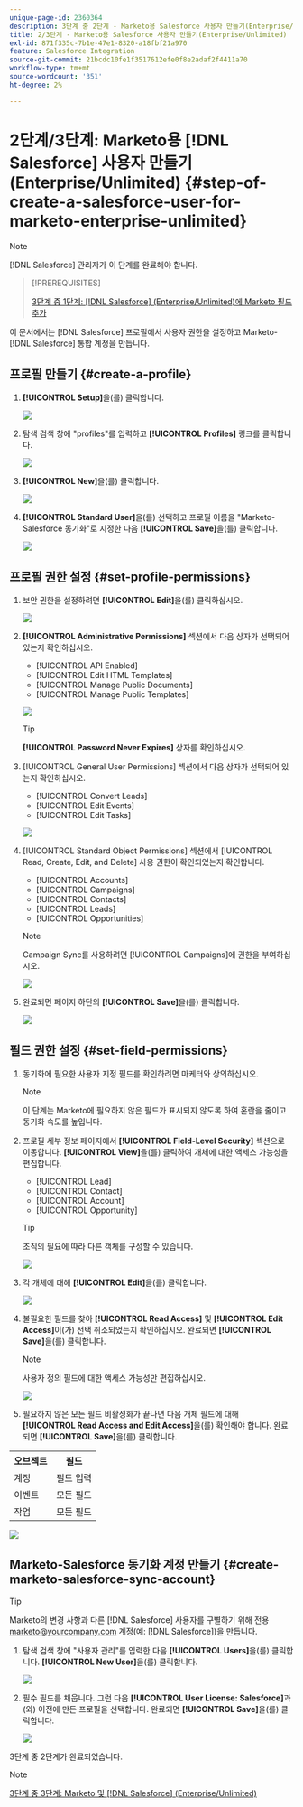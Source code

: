 ```yaml
---
unique-page-id: 2360364
description: 3단계 중 2단계 - Marketo용 Salesforce 사용자 만들기(Enterprise/Unlimited) - Marketo 문서 - 제품 설명서
title: 2/3단계 - Marketo용 Salesforce 사용자 만들기(Enterprise/Unlimited)
exl-id: 871f335c-7b1e-47e1-8320-a18fbf21a970
feature: Salesforce Integration
source-git-commit: 21bcdc10fe1f3517612efe0f8e2adaf2f4411a70
workflow-type: tm+mt
source-wordcount: '351'
ht-degree: 2%

---
```


# 2단계/3단계: Marketo용 [!DNL Salesforce] 사용자 만들기(Enterprise/Unlimited) {#step-of-create-a-salesforce-user-for-marketo-enterprise-unlimited}

>[!NOTE]
>
>[!DNL Salesforce] 관리자가 이 단계를 완료해야 합니다.

>[!PREREQUISITES]
>
>[3단계 중 1단계:  [!DNL Salesforce] (Enterprise/Unlimited)에 Marketo 필드 추가](/help/marketo/product-docs/crm-sync/salesforce-sync/setup/enterprise-unlimited-edition/step-1-of-3-add-marketo-fields-to-salesforce-enterprise-unlimited.md)

이 문서에서는 [!DNL Salesforce] 프로필에서 사용자 권한을 설정하고 Marketo-[!DNL Salesforce] 통합 계정을 만듭니다.

## 프로필 만들기 {#create-a-profile}

1. **[!UICONTROL Setup]**&#x200B;을(를) 클릭합니다.

   ![](assets/image2015-6-11-16-3a15-3a27.png)

1. 탐색 검색 창에 &quot;profiles&quot;를 입력하고 **[!UICONTROL Profiles]** 링크를 클릭합니다.

   ![](assets/sfdc-profiles-hands.png)

1. **[!UICONTROL New]**&#x200B;을(를) 클릭합니다.

   ![](assets/image2014-12-9-9-3a19-3a15.png)

1. **[!UICONTROL Standard User]**&#x200B;을(를) 선택하고 프로필 이름을 &quot;Marketo-Salesforce 동기화&quot;로 지정한 다음 **[!UICONTROL Save]**&#x200B;을(를) 클릭합니다.

   ![](assets/image2014-12-9-9-3a19-3a22.png)

## 프로필 권한 설정 {#set-profile-permissions}

1. 보안 권한을 설정하려면 **[!UICONTROL Edit]**&#x200B;을(를) 클릭하십시오.

   ![](assets/image2014-12-9-9-3a19-3a30.png)

1. **[!UICONTROL Administrative Permissions]** 섹션에서 다음 상자가 선택되어 있는지 확인하십시오.

   * [!UICONTROL API Enabled]
   * [!UICONTROL Edit HTML Templates]
   * [!UICONTROL Manage Public Documents]
   * [!UICONTROL Manage Public Templates]

   ![](assets/image2014-12-9-9-3a19-3a38.png)

   >[!TIP]
   >
   >**[!UICONTROL Password Never Expires]** 상자를 확인하십시오.

1. [!UICONTROL General User Permissions] 섹션에서 다음 상자가 선택되어 있는지 확인하십시오.

   * [!UICONTROL Convert Leads]
   * [!UICONTROL Edit Events]
   * [!UICONTROL Edit Tasks]

   ![](assets/image2014-12-9-9-3a19-3a47.png)

1. [!UICONTROL Standard Object Permissions] 섹션에서 [!UICONTROL Read, Create, Edit, and Delete] 사용 권한이 확인되었는지 확인합니다.

   * [!UICONTROL Accounts]
   * [!UICONTROL Campaigns]
   * [!UICONTROL Contacts]
   * [!UICONTROL Leads]
   * [!UICONTROL Opportunities]

   >[!NOTE]
   >
   >Campaign Sync를 사용하려면 [!UICONTROL Campaigns]에 권한을 부여하십시오.

   ![](assets/image2014-12-9-9-3a19-3a57.png)

1. 완료되면 페이지 하단의 **[!UICONTROL Save]**&#x200B;을(를) 클릭합니다.

   ![](assets/image2014-12-9-9-3a20-3a5.png)

## 필드 권한 설정 {#set-field-permissions}

1. 동기화에 필요한 사용자 지정 필드를 확인하려면 마케터와 상의하십시오.

   >[!NOTE]
   >
   >이 단계는 Marketo에 필요하지 않은 필드가 표시되지 않도록 하여 혼란을 줄이고 동기화 속도를 높입니다.

1. 프로필 세부 정보 페이지에서 **[!UICONTROL Field-Level Security]** 섹션으로 이동합니다. **[!UICONTROL View]**&#x200B;을(를) 클릭하여 개체에 대한 액세스 가능성을 편집합니다.

   * [!UICONTROL Lead]
   * [!UICONTROL Contact]
   * [!UICONTROL Account]
   * [!UICONTROL Opportunity]

   >[!TIP]
   >
   >조직의 필요에 따라 다른 객체를 구성할 수 있습니다.

   ![](assets/image2014-12-9-9-3a20-3a14.png)

1. 각 개체에 대해 **[!UICONTROL Edit]**&#x200B;을(를) 클릭합니다.

   ![](assets/sfdc-sync-field-edit1.png)

1. 불필요한 필드를 찾아 **[!UICONTROL Read Access]** 및 **[!UICONTROL Edit Access]**&#x200B;이(가) 선택 취소되었는지 확인하십시오. 완료되면 **[!UICONTROL Save]**&#x200B;을(를) 클릭합니다.

   >[!NOTE]
   >
   >사용자 정의 필드에 대한 액세스 가능성만 편집하십시오.

   ![](assets/sfdc-sync-field-edit2.png)

1. 필요하지 않은 모든 필드 비활성화가 끝나면 다음 개체 필드에 대해 **[!UICONTROL Read Access and Edit Access]**&#x200B;을(를) 확인해야 합니다. 완료되면 **[!UICONTROL Save]**&#x200B;을(를) 클릭합니다.

<table>
 <tbody>
  <tr>
   <th>오브젝트</th>
   <th>필드</th>
  </tr>
  <tr>
   <td>계정</td>
   <td>필드 입력</td>
  </tr>
  <tr>
   <td>이벤트</td>
   <td>모든 필드</td>
  </tr>
  <tr>
   <td>작업</td>
   <td>모든 필드</td>
  </tr>
 </tbody>
</table>

![](assets/sfdc-check-the-boxes.png)

## Marketo-Salesforce 동기화 계정 만들기 {#create-marketo-salesforce-sync-account}

>[!TIP]
>
>Marketo의 변경 사항과 다른 [!DNL Salesforce] 사용자를 구별하기 위해 전용 <marketo@yourcompany.com> 계정(예: [!DNL Salesforce])을 만듭니다.

1. 탐색 검색 창에 &quot;사용자 관리&quot;를 입력한 다음 **[!UICONTROL Users]**&#x200B;을(를) 클릭합니다. **[!UICONTROL New User]**&#x200B;을(를) 클릭합니다.

   ![](assets/sfdc-new-users.png)

1. 필수 필드를 채웁니다. 그런 다음 **[!UICONTROL User License: Salesforce]**&#x200B;과(와) 이전에 만든 프로필을 선택합니다. 완료되면 **[!UICONTROL Save]**&#x200B;을(를) 클릭합니다.

   ![](assets/image2014-12-9-9-3a20-3a56.png)

3단계 중 2단계가 완료되었습니다.

>[!NOTE]
>
>[3단계 중 3단계: Marketo 및 [!DNL Salesforce] (Enterprise/Unlimited)](/help/marketo/product-docs/crm-sync/salesforce-sync/setup/enterprise-unlimited-edition/step-3-of-3-connect-marketo-and-salesforce-enterprise-unlimited.md)
